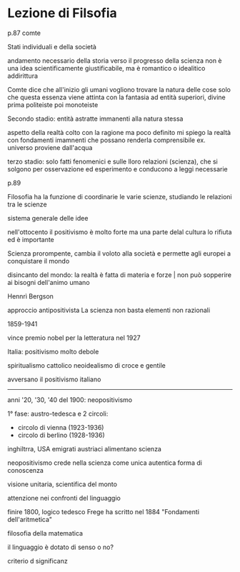 # Lezione di Filsofia

p.87 comte

Stati individuali e della società

andamento necessario della storia verso il progresso della scienza non è una idea scientificamente giustificabile, ma è romantico o idealitico addirittura

Comte dice che all'inizio gli umani vogliono trovare la natura delle cose
solo che questa essenza viene attinta con la fantasia ad entità superiori, divine
prima politeiste poi monoteiste

Secondo stadio: entità astratte immanenti alla natura stessa

aspetto della realtà colto con la ragione ma poco definito
mi spiego la realtà con fondamenti imamnenti che possano renderla comprensibile
ex. universo proviene dall'acqua

terzo stadio: solo fatti fenomenici e sulle lloro relazioni (scienza), che si solgono per osservazione ed esperimento e conducono a leggi necessarie

p.89

Filosofia ha la funzione di coordinarie le varie scienze, studiando le relazioni tra le scienze

sistema generale delle idee 

nell'ottocento il positivismo è molto forte ma una parte delal cultura lo rifiuta ed è importante

Scienza prorompente, cambia il voloto alla società e permette agli europei a conquistare il mondo

disincanto del mondo: la realtà è fatta di materia e forze | non può sopperire ai bisogni dell'animo umano

Hennrì Bergson 

approccio antipositivista
La scienza non basta
elementi non razionali

1859-1941

vince premio nobel per la letteratura nel 1927


Italia: positivismo molto debole


spiritualismo cattolico
neoidealismo di croce e gentile

avversano il positivismo italiano


---

anni '20, '30, '40 del 1900: neopositivismo

1° fase: austro-tedesca
e 2 circoli:
* circolo di vienna (1923-1936)
* circolo di berlino (1928-1936)


inghiltrra, USA
emigrati austriaci alimentano scienza

neopositivismo crede nella scienza come unica autentica forma di conoscenza

visione unitaria, scientifica del monto

attenzione nei confronti del linguaggio


finire 1800, logico tedesco Frege ha scritto nel 1884 "Fondamenti dell'aritmetica"

filosofia della matematica

il linguaggio è dotato di senso o no?

criterio d significanz 
<!--stackedit_data:
eyJoaXN0b3J5IjpbNzk5ODgwOTE3XX0=
-->